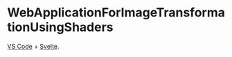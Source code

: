 # WebApplicationForImageTransformationUsingShaders

[VS Code](https://code.visualstudio.com/) + [Svelte](https://marketplace.visualstudio.com/items?itemName=svelte.svelte-vscode).
